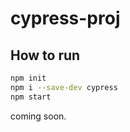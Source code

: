 # cypress-proj

## How to run

```bash
npm init 
npm i --save-dev cypress
npm start
```

coming soon.

